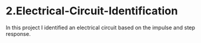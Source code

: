 # 2.Electrical-Circuit-Identification
In this project I identified an electrical circuit based on the impulse and step response.
